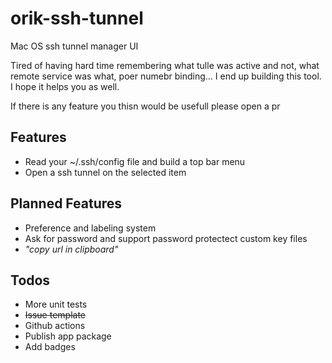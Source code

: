 # orik-ssh-tunnel
Mac OS ssh tunnel manager UI

Tired of having hard time remembering what tulle was active and not, what remote service was what, poer numebr binding... I end up building this tool. I hope it helps you as well.

If there is any feature you thisn would be usefull please open a pr

## Features

* Read your ~/.ssh/config file and build a top bar menu
* Open a ssh tunnel on the selected item


## Planned Features

* Preference and labeling system
* Ask for password and support password protectect custom key files
* _"copy url in clipboard"_

## Todos

* More unit tests
* ~~Issue template~~
* Github actions
* Publish app package
* Add badges



